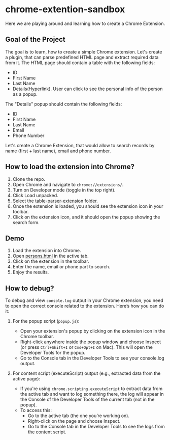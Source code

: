 # chrome-extention-sandbox

Here we are playing around and learning how to create a Chrome Extension.

## Goal of the Project

The goal is to learn, how to create a simple Chrome extension. Let's create a
plugin, that can parse predefined HTML page and extract required data from it.
The HTML page should contain a table with the following fields:

- ID
- First Name
- Last Name
- Details(Hyperlink). User can click to see the personal info of the person as
  a popup.

The "Details" popup should contain the following fields:

- ID
- First Name
- Last Name
- Email
- Phone Number

Let's create a Chrome Extension, that would allow to search records by name
(first + last name), email and phone number.

## How to load the extension into Chrome?

1. Clone the repo.
2. Open Chrome and navigate to `chrome://extensions/`.
3. Turn on Developer mode (toggle in the top right).
4. Click Load unpacked.
5. Select the [table-parser-extension](table-parser-extension) folder.
6. Once the extension is loaded, you should see the extension icon in your toolbar.
7. Click on the extension icon, and it should open the popup showing the search form.

## Demo

1. Load the extension into Chrome.
2. Open [persons.html](web-pages%2Fpersons.html) in the active tab.
3. Click on the extension in the toolbar.
4. Enter the name, email or phone part to search.
5. Enjoy the results.

## How to debug?

To debug and view `console.log` output in your Chrome extension, you need to
open the correct console related to the extension. Here’s how you can do it:

1. For the popup script (`popup.js`):

    - Open your extension's popup by clicking on the extension icon in the Chrome
      toolbar.
    - Right-click anywhere inside the popup window and choose Inspect
      (or press `Ctrl+Shift+I` or `Cmd+Opt+I` on Mac). This will open the Developer
      Tools for the popup.
    - Go to the Console tab in the Developer Tools to see
      your console.log output.
2. For content script (executeScript) output (e.g., extracted data from the active page):
    - If you're using `chrome.scripting.executeScript` to extract data from the active tab and want to log something
      there, the log will appear in the Console of the Developer Tools of the current tab (not in the popup).
    - To access this:
        - Go to the active tab (the one you’re working on).
        - Right-click on the page and choose Inspect.
        - Go to the Console tab in the Developer Tools to see the logs from the content script.